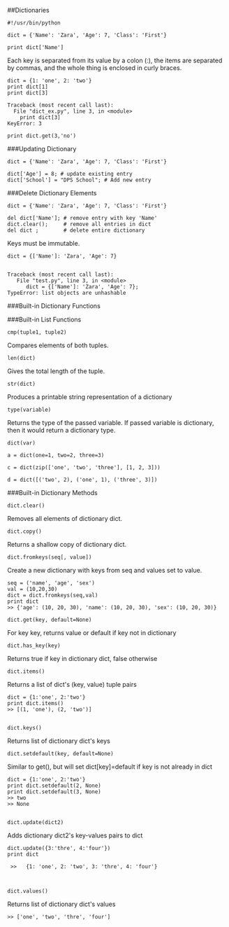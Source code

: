 ##Dictionaries

    #!/usr/bin/python

    dict = {'Name': 'Zara', 'Age': 7, 'Class': 'First'}

    print dict['Name']

Each key is separated from its value by a colon (:), the items are separated by commas, and the whole thing is enclosed in curly braces.


    dict = {1: 'one', 2: 'two'}
    print dict[1]
    print dict[3]

    Traceback (most recent call last):
      File "dict_ex.py", line 3, in <module>
        print dict[3]
    KeyError: 3

    print dict.get(3,'no')

###Updating Dictionary

    

    dict = {'Name': 'Zara', 'Age': 7, 'Class': 'First'}

    dict['Age'] = 8; # update existing entry
    dict['School'] = "DPS School"; # Add new entry


###Delete Dictionary Elements

    dict = {'Name': 'Zara', 'Age': 7, 'Class': 'First'}

    del dict['Name']; # remove entry with key 'Name'
    dict.clear();     # remove all entries in dict
    del dict ;        # delete entire dictionary

Keys must be immutable.


    dict = {['Name']: 'Zara', 'Age': 7}


    Traceback (most recent call last):
       File "test.py", line 3, in <module>
          dict = {['Name']: 'Zara', 'Age': 7};
    TypeError: list objects are unhashable


###Built-in Dictionary Functions


###Built-in List Functions


    cmp(tuple1, tuple2)


Compares elements of both tuples.
	

    len(dict)


Gives the total length of the tuple.


    str(dict)

Produces a printable string representation of a dictionary

    type(variable)

Returns the type of the passed variable. If passed variable is dictionary, then it would return a dictionary type.

	
    dict(var)

    a = dict(one=1, two=2, three=3)

    c = dict(zip(['one', 'two', 'three'], [1, 2, 3]))

    d = dict([('two', 2), ('one', 1), ('three', 3)])


    

###Built-in Dictionary Methods

    dict.clear()

Removes all elements of dictionary dict.


    dict.copy()

Returns a shallow copy of dictionary dict.
    

    dict.fromkeys(seq[, value])

Create a new dictionary with keys from seq and values set to value.

    seq = ('name', 'age', 'sex')
    val = (10,20,30)
    dict = dict.fromkeys(seq,val)
    print dict
    >> {'age': (10, 20, 30), 'name': (10, 20, 30), 'sex': (10, 20, 30)}

    dict.get(key, default=None)

For key key, returns value or default if key not in dictionary

	
    dict.has_key(key)

Returns true if key in dictionary dict, false otherwise

	
    dict.items()

Returns a list of dict's (key, value) tuple pairs


    dict = {1:'one', 2:'two'}
    print dict.items()
    >> [(1, 'one'), (2, 'two')]


    dict.keys()

Returns list of dictionary dict's keys


    dict.setdefault(key, default=None)

Similar to get(), but will set dict[key]=default if key is not already in dict

    dict = {1:'one', 2:'two'}
    print dict.setdefault(2, None)
    print dict.setdefault(3, None)
    >> two
    >> None


    dict.update(dict2)

Adds dictionary dict2's key-values pairs to dict


    dict.update({3:'thre', 4:'four'})
    print dict 

     >>   {1: 'one', 2: 'two', 3: 'thre', 4: 'four'}



    dict.values()

Returns list of dictionary dict's values
    
    >> ['one', 'two', 'thre', 'four']

